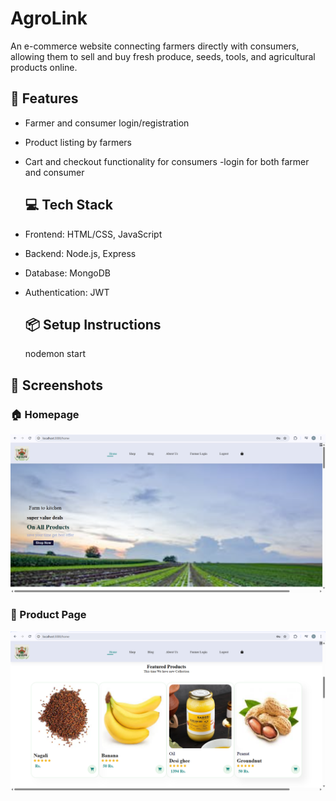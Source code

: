 # AgroLink

An e-commerce website connecting farmers directly with consumers, allowing them to sell and buy fresh produce, seeds, tools, and agricultural products online.
## 🌾 Features

- Farmer and consumer login/registration
- Product listing by farmers
- Cart and checkout functionality for consumers
  -login for both farmer and consumer

  ## 💻 Tech Stack

- Frontend: HTML/CSS, JavaScript 
- Backend: Node.js, Express
- Database: MongoDB 
- Authentication: JWT

  ## 📦 Setup Instructions
  nodemon start

## 📸 Screenshots

### 🏠 Homepage
![Homepage](screenshots/homepage.png)

### 🛒 Product Page
![Product Page](screenshots/product-page.png)

